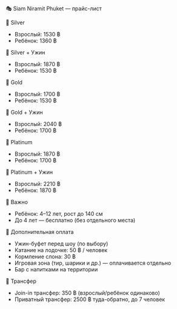 🎭 Siam Niramit Phuket — прайс-лист

💺 Silver
- Взрослый: 1530 ฿
- Ребёнок: 1360 ฿

💺 Silver + Ужин
- Взрослый: 1870 ฿
- Ребёнок: 1530 ฿

💺 Gold
- Взрослый: 1700 ฿
- Ребёнок: 1530 ฿

💺 Gold + Ужин
- Взрослый: 2040 ฿
- Ребёнок: 1700 ฿

💺 Platinum
- Взрослый: 1870 ฿
- Ребёнок: 1700 ฿

💺 Platinum + Ужин
- Взрослый: 2210 ฿
- Ребёнок: 1870 ฿

📌 Важно
- Ребёнок: 4–12 лет, рост до 140 см
- До 4 лет — бесплатно (без отдельного места)

🍴 Дополнительная оплата
- Ужин-буфет перед шоу (по выбору)
- Катание на лодочке: 50 ฿ / человек
- Кормление слона: 30 ฿
- Игровая зона (тир, шарики и др.) — оплачивается отдельно
- Бар с напитками на территории

🚐 Трансфер
- Join-in трансфер: 350 ฿ (взрослый/ребёнок одинаково)
- Приватный трансфер: 2500 ฿ туда-обратно, до 7 человек
